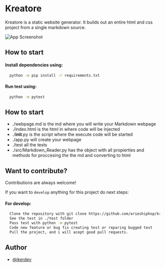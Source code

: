 
# Kreatore

Kreatore is a static website generator. It builds out an entire html and css project from a single markdown source.




![App Screenshot](https://i.imgur.com/Kf2EHrq.png)


## How to start

#### Install dependencies using:

```bash
  python -m pip install -r requirements.txt
```
#### Run test using:

```bash
  python -m pytest
```
## How to start
- ./webpage.md is the md where you will write your Markdown webpage
- ./index.html is the html in where code will be injected
- ./__init__.py is the script where the execute code will be started
- ./app.py will create your webpage
- ./test all the tests
- ./src/Markdown_Reader.py has the object with all propierties and methods for proccesing the the md and converting to html

## Want to contribute?

Contributions are always welcome!

If you want to `develop` anything for this project do next steps:

#### For develop:
```bash
  Clone the repository with git clone https://github.com/arieshiphop/kreatore.git
  See the test in ./test folder
  Pass test with python -m pytest
  Code new feature or bug fix creating test or reparing bugged test
  Pull the project, and i will acept good pull requests.
```
## Author

- [@ikerdev](https://www.github.com/arieshiphop)

